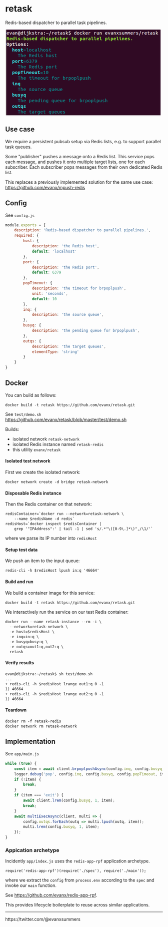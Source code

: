 # retask

Redis-based dispatcher to parallel task pipelines.

<img src="https://raw.githubusercontent.com/evanx/retask/master/docs/readme/main.png"/>

## Use case

We require a persistent pubsub setup via Redis lists, e.g. to support parallel task queues.

Some "publisher" pushes a message onto a Redis list. This service pops each message, and pushes it onto multiple target lists, one for each subscriber. Each subscriber pops messages from their own dedicated Redis list.

This replaces a previously implemented solution for the same use case: https://github.com/evanx/mpush-redis

## Config

See `config.js`
```javascript
module.exports = {
    description: 'Redis-based dispatcher to parallel pipelines.',
    required: {
        host: {
            description: 'the Redis host',
            default: 'localhost'
        },
        port: {
            description: 'the Redis port',
            default: 6379
        },
        popTimeout: {
            description: 'the timeout for brpoplpush',
            unit: 'seconds',
            default: 10
        },
        inq: {
            description: 'the source queue',
        },
        busyq: {
            description: 'the pending queue for brpoplpush',
        },
        outqs: {
            description: 'the target queues',
            elementType: 'string'
        }        
    }
}
```

## Docker

You can build as follows:
```shell
docker build -t retask https://github.com/evanx/retask.git
```

See `test/demo.sh` https://github.com/evanx/retask/blob/master/test/demo.sh

Builds:
- isolated network `retask-network`
- isolated Redis instance named `retask-redis`
- this utility `evanx/retask`

#### Isolated test network

First we create the isolated network:
```shell
docker network create -d bridge retask-network
```

#### Disposable Redis instance

Then the Redis container on that network:
```
redisContainer=`docker run --network=retask-network \
    --name $redisName -d redis`
redisHost=`docker inspect $redisContainer |
    grep '"IPAddress":' | tail -1 | sed 's/.*"\([0-9\.]*\)",/\1/'`
```
where we parse its IP number into `redisHost`

#### Setup test data

We push an item to the input queue:
```
redis-cli -h $redisHost lpush in:q '46664'
```

#### Build and run

We build a container image for this service:
```
docker build -t retask https://github.com/evanx/retask.git
```

We interactively run the service on our test Redis container:
```
docker run --name retask-instance --rm -i \
  --network=retask-network \
  -e host=$redisHost \
  -e inq=in:q \
  -e busyq=busy:q \
  -e outqs=out1:q,out2:q \
  retask
```

#### Verify results

```
evan@dijkstra:~/retask$ sh test/demo.sh
...
+ redis-cli -h $redisHost lrange out1:q 0 -1
1) 46664
+ redis-cli -h $redisHost lrange out2:q 0 -1
1) 46664
```

#### Teardown

```
docker rm -f retask-redis
docker network rm retask-network
```

## Implementation

See `app/main.js`
```javascript
while (true) {
    const item = await client.brpoplpushAsync(config.inq, config.busyq, config.popTimeout);
    logger.debug('pop', config.inq, config.busyq, config.popTimeout, item);
    if (!item) {
        break;
    }
    if (item === 'exit') {
        await client.lrem(config.busyq, 1, item);
        break;
    }
    await multiExecAsync(client, multi => {
        config.outqs.forEach(outq => multi.lpush(outq, item));
        multi.lrem(config.busyq, 1, item);
    });
}
```

### Appication archetype

Incidently `app/index.js` uses the `redis-app-rpf` application archetype.
```
require('redis-app-rpf')(require('./spec'), require('./main'));
```
where we extract the `config` from `process.env` according to the `spec` and invoke our `main` function.

See https://github.com/evanx/redis-app-rpf.

This provides lifecycle boilerplate to reuse across similar applications.

<hr>
https://twitter.com/@evanxsummers
